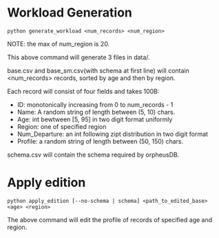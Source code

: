 # Workload Generation
```
python generate_workload <num_records> <num_region>
```

NOTE: the max of num_region is 20. 

This above command will generate 3 files in data/. 

base.csv and base_sm.csv(with schema at first line) will contain <num_records> records, sorted by age and then by region.

Each record will consist of four fields and takes 100B:
* ID: monotonically increasing from 0 to num_records - 1
* Name: A random string of length between (5, 10) chars.
* Age: int bewtween [5, 95] in two digit format uniformly
* Region: one of specified region 
* Num_Departure: an int following zipt distribution in two digit format
* Profile: a random string of length between (50, 150) chars. 

schema.csv will contain the schema required by orpheusDB. 

# Apply edition
```
python apply_edition [--no-schema | schema] <path_to_edited_base> <age> <region>
```
The above command will edit the profile of records of specified age and region. 
